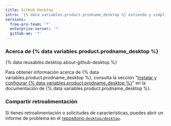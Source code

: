 ```yaml
---
title: GitHub Desktop
intro: '{% data variables.product.prodname_desktop %} extiende y simplifica el flujo de trabajo de tu Git y tu {% data variables.product.prodname_dotcom %} utilizando una interface visual.'
versions:
  free-pro-team: '*'
  enterprise-server: '*'
  github-ae: '*'
---
```


### Acerca de {% data variables.product.prodname_desktop %}

{% data reusables.desktop.about-github-desktop %}

Para obtener información acerca de {% data variables.product.prodname_desktop %}, consulta la sección "[Instalar y configurar {% data variables.product.prodname_desktop %}](/desktop/installing-and-configuring-github-desktop)" en la documentación de {% data variables.product.prodname_desktop %}.

### Compartir retroalimentación

Si tienes retroalimentación o solicitudes de características, puedes abrir un informe de problema en el [repositorio `desktop/desktop`](https://github.com/desktop/desktop).
